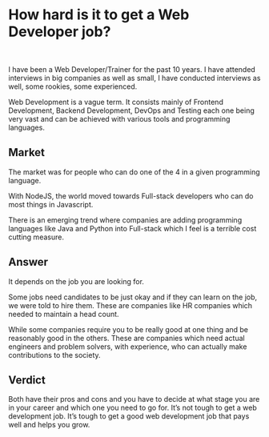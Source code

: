 # How hard is it to get a Web Developer job?

&nbsp;

I have been a Web Developer/Trainer for the past 10 years. I have attended interviews in big companies as well as small, I have conducted interviews as well, some rookies, some experienced.

Web Development is a vague term. It consists mainly of Frontend Development, Backend Development, DevOps and Testing each one being very vast and can be achieved with various tools and programming languages.

## Market

The market was for people who can do one of the 4 in a given programming language.

With NodeJS, the world moved towards Full-stack developers who can do most things in Javascript.

There is an emerging trend where companies are adding programming languages like Java and Python into Full-stack which I feel is a terrible cost cutting measure.

## Answer

It depends on the job you are looking for.

Some jobs need candidates to be just okay and if they can learn on the job, we were told to hire them. These are companies like HR companies which needed to maintain a head count.

While some companies require you to be really good at one thing and be reasonably good in the others. These are companies which need actual engineers and problem solvers, with experience, who can actually make contributions to the society.

## Verdict

Both have their pros and cons and you have to decide at what stage you are in your career and which one you need to go for. It’s not tough to get a web development job. It’s tough to get a good web development job that pays well and helps you grow.
